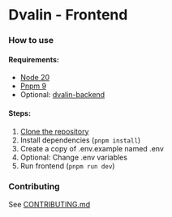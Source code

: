 # Dvalin - Frontend

### How to use

#### Requirements:

- [Node 20](https://nodejs.org/)
- [Pnpm 9](https://pnpm.io/)
- Optional: [dvalin-backend](https://github.com/dval-in/dvalin-backend)

#### Steps:

1. [Clone the repository](https://docs.github.com/articles/cloning-a-repository)
2. Install dependencies (`pnpm install`)
3. Create a copy of .env.example named .env
4. Optional: Change .env variables
5. Run frontend (`pnpm run dev`)

### Contributing

See [CONTRIBUTING.md](https://github.com/dval-in/dvalin-frontend/blob/main/CONTRIBUTING.md)
